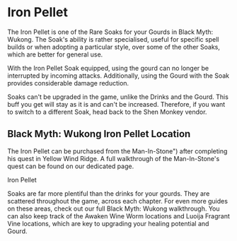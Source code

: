 # Iron Pellet

The Iron Pellet is one of the Rare Soaks for your Gourds in Black Myth: Wukong. The Soak's ability is rather specialised, useful for specific spell builds or when adopting a particular style, over some of the other Soaks, which are better for general use. 

With the Iron Pellet Soak equipped, using the gourd can no longer be interrupted by incoming attacks. Additionally, using the Gourd with the Soak provides considerable damage reduction. 

Soaks can't be upgraded in the game, unlike the Drinks and the Gourd. This buff you get will stay as it is and can't be increased. Therefore, if you want to switch to a different Soak, head back to the Shen Monkey vendor. 

## Black Myth: Wukong Iron Pellet Location

The Iron Pellet can be purchased from the Man-In-Stone") after completing his quest in Yellow Wind Ridge. A full walkthrough of the Man-In-Stone's quest can be found on our dedicated page. 

Iron Pellet

Soaks are far more plentiful than the drinks for your gourds. They are scattered throughout the game, across each chapter. For even more guides on these areas, check out our full Black Myth: Wukong walkthrough. You can also keep track of the Awaken Wine Worm locations and Luoija Fragrant Vine locations, which are key to upgrading your healing potential and Gourd.